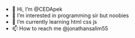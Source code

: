 - 👋 Hi, I’m @CEDApek
- 👀 I’m interested in programming sir but noobies
- 🌱 I’m currently learning html css js
- 📫 How to reach me @jonathansalim55

<!---
CEDApek/CEDApek is a ✨ special ✨ repository because its `README.md` (this file) appears on your GitHub profile.
You can click the Preview link to take a look at your changes.
--->
